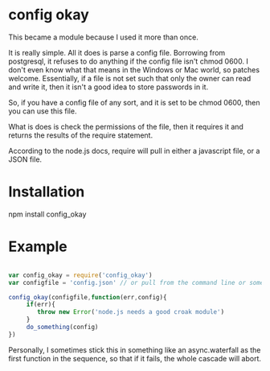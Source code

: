 # config okay

This became a module because I used it more than once.

It is really simple.  All it does is parse a config file.  Borrowing
from postgresql, it refuses to do anything if the config file isn't
chmod 0600.  I don't even know what that means in the Windows or Mac
world, so patches welcome.  Essentially, if a file is not set such
that only the owner can read and write it, then it isn't a good idea
to store passwords in it.

So, if you have a config file of any sort, and it is set to be chmod
0600, then you can use this file.

What is does is check the permissions of the file, then it requires it
and returns the results of the require statement.

According to the node.js docs, require will pull in either a
javascript file, or a JSON file.


# Installation

npm install config_okay

# Example

``` javascript

var config_okay = require('config_okay')
var configfile = 'config.json' // or pull from the command line or something

config_okay(configfile,function(err,config){
     if(err){
        throw new Error('node.js needs a good croak module')
     }
     do_something(config)
})
```

Personally, I sometimes stick this in something like an
async.waterfall as the first function in the sequence, so that if it
fails, the whole cascade will abort.
